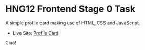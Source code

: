 # HNG12 Frontend Stage 0 Task
A simple profile card making use of HTML, CSS and JavaScript.
- Live Site: [Profile Card](https://ayomikun-ade.github.io/ProfileCard-HNG/)

Ciao!
